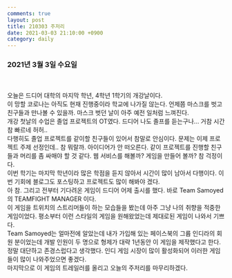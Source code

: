 ```yaml
---
comments: true
layout: post
title: 210303 주저리
date: 2021-03-03 21:10:00 +0900
category: daily
---
```


### 2021년 3월 3일 수요일
<br/><br/>
오늘은 드디어 대학의 마지막 학년, 4학년 1학기의 개강날이다.  
이 망할 코로나는 아직도 현재 진행중이라 학교에 나가질 않는다. 언제쯤 마스크를 벗고 친구들과 만나볼 수 있을까. 마스크 벗던 날이 아주 예전 일처럼 느껴진다.  
개강 첫날의 수업은 졸업 프로젝트의 OT였다. 드디어 나도 졸프를 듣는구나... 거참 시간 참 빠르네 허허..  
다행히도 졸업 프로젝트를 같이할 친구들이 있어서 참말로 안심이다. 문제는 이제 프로젝트 주제 선정인데.. 참 뭐랄까. 아이디어가 안 떠오른다. 같이 프로젝트를 진행할 친구들과 머리를 좀 싸매야 할 것 같다. 웹 서비스를 해볼까? 게임을 만들어 볼까? 참 걱정이다.  
이번 학기는 마지막 학년이라 많은 학점을 듣지 않아서 시간이 많이 남아서 다행이다. 이번 기회에 블로그도 포스팅하고 프로젝트도 많이 해봐야 겠다.  
아 참. 그리고 전부터 기다려온 게임이 드디어 어제 출시를 했다. 바로 Team Samoyed의 TEAMFIGHT MANAGER 이다.  
이 게임을 트위치의 스트리머들이 하는 모습들을 봤는데 아주 그냥 나의 취향을 적중한 게임이었다. 평소부터 이런 스타일의 게임을 원해왔었는데 제대로된 게임이 나와서 기쁘다.  
Team Samoyed는 얼마전에 알았는데 내가 가입해 있는 페이스북의 그륩 인디라의 회원 분이었는데 개발 인원이 두 명으로 형제가 대략 1년동안 이 게임을 제작했다고 한다. 정말 대단하고 존경스럽다고 생각했다. 인디 게임 시장이 많이 활성화되어 이러한 게임들이 많이 나와주었으면 좋겠다.  
마지막으로 이 게임의 트레일러를 올리고 오늘의 주저리를 마무리하겠다.
<br/><br/><br/><br/><br/>
<!-- <iframe width="1024" height="576" src="https://www.youtube.com/embed/3tO1W1qqUVI" frameborder="0" allow="accelerometer; autoplay; clipboard-write; encrypted-media; gyroscope; picture-in-picture" allowfullscreen></iframe> -->

<br/><br/><br/><br/><br/><br/><br/><br/>